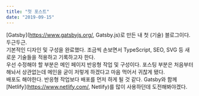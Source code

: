 ```yaml
---
title: "첫 포스트"
date: "2019-09-15"
---
```


[Gatsby](https://www.gatsbyjs.org/, Gatsby.js)로 만든 내 첫 (기술) 블로그이다.
두근두근.
<br>
기본적인 디자인 및 구성을 완료했다.
조금씩 손보면서 TypeScript, SEO, SVG 등 새로운 기술들을 적용하고 기록하고자 한다.
<br>
우선 수정해야 할 부분은 메인 페이지 반응형 작업 및 구성이다.
포스팅 부분은 처음부터 해놔서 상관없는데 메인을 굳이 저렇게 하겠다고 마음 먹어서 귀찮게 됐다.
<br>
배포도 해야한다. 반응형 작업보다 배포를 먼저 하게 될 것 같다. 
Gatsby와 함께 [Netlify](https://www.netlify.com/, Netlify)를 많이 사용하던데 도전해봐야겠다.